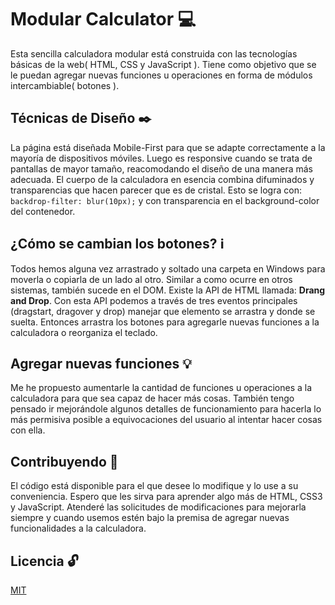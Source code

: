 # Modular Calculator :computer:
Esta sencilla calculadora modular está construida con las tecnologías básicas de la web( HTML, CSS y JavaScript ). Tiene como objetivo que se le puedan agregar nuevas funciones u operaciones en forma de módulos intercambiable( botones ).

## Técnicas de Diseño :black_nib:
La página está diseñada Mobile-First para que se adapte correctamente a la mayoría de dispositivos móviles. Luego es responsive cuando se trata de pantallas de mayor tamaño, reacomodando el diseño de una manera más adecuada.
El cuerpo de la calculadora en esencia combina difuminados y transparencias que hacen parecer que es de cristal. Esto se logra con: `backdrop-filter: blur(10px);` y con transparencia en el background-color del contenedor.

## ¿Cómo se cambian los botones? :information_source:
Todos hemos alguna vez arrastrado y soltado una carpeta en Windows para moverla o copiarla de un lado al otro. Similar a como ocurre en otros sistemas, también sucede en el DOM. Existe la API de HTML llamada: **Drang and Drop**.
Con esta API podemos a través de tres eventos principales (dragstart, dragover y drop) manejar que elemento se arrastra y donde se suelta.
Entonces arrastra los botones para agregarle nuevas funciones a la calculadora o reorganiza el teclado.

## Agregar nuevas funciones :bulb:
Me he propuesto aumentarle la cantidad de funciones u operaciones a la calculadora para que sea capaz de hacer más cosas. También tengo pensado ir mejorándole algunos detalles de funcionamiento para hacerla lo más permisiva posible a equivocaciones del usuario al intentar hacer cosas con ella.

## Contribuyendo :raising_hand:
El código está disponible para el que desee lo modifique y lo use a su conveniencia. Espero que les sirva para aprender algo más de HTML, CSS3 y JavaScript.
Atenderé las solicitudes de modificaciones para mejorarla siempre y cuando usemos estén bajo la premisa de agregar nuevas funcionalidades a la calculadora.

## Licencia :unlock:

[MIT](https://choosealicense.com/licenses/mit/)
